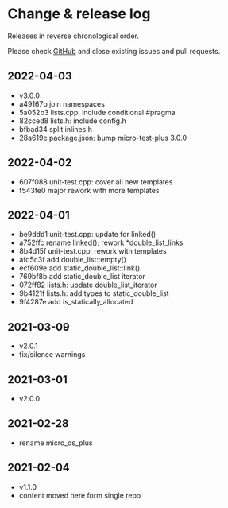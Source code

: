 # Change & release log

Releases in reverse chronological order.

Please check
[GitHub](https://github.com/micro-os-plus/utils-lists-xpack/issues/)
and close existing issues and pull requests.

## 2022-04-03

- v3.0.0
- a49167b join namespaces
- 5a052b3 lists.cpp: include conditional #pragma
- 82cced8 lists.h: include config.h
- bfbad34 split inlines.h
- 28a619e package.json: bump micro-test-plus 3.0.0

## 2022-04-02

- 607f088 unit-test.cpp: cover all new templates
- f543fe0 major rework with more templates

## 2022-04-01

- be9ddd1 unit-test.cpp: update for linked()
- a752ffc rename linked(); rework *double_list_links
- 8b4d15f unit-test.cpp: rework with templates
- afd5c3f add double_list::empty()
- ecf609e add static_double_list::link()
- 769bf8b add static_double_list iterator
- 072ff82 lists.h: update double_list_iterator
- 9b4121f lists.h: add types to static_double_list
- 9f4287e add is_statically_allocated

## 2021-03-09

- v2.0.1
- fix/silence warnings

## 2021-03-01

- v2.0.0

## 2021-02-28

- rename micro_os_plus

## 2021-02-04

- v1.1.0
- content moved here form single repo
